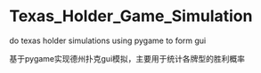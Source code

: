 # Texas_Holder_Game_Simulation
do texas holder simulations using pygame to form gui

基于pygame实现德州扑克gui模拟，主要用于统计各牌型的胜利概率
